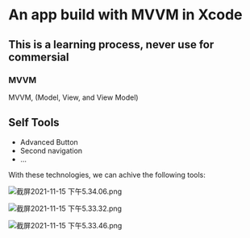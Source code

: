 # An app build with MVVM in Xcode
## This is a learning process, never use for commersial

### MVVM
MVVM, (Model, View, and View Model)

## Self Tools 

- Advanced Button
- Second navigation
- ...

With these technologies, we can achive the following tools:

![截屏2021-11-15 下午5.34.06.png](https://i.loli.net/2021/11/15/qp6s3rwNJOTeloa.png)

![截屏2021-11-15 下午5.33.32.png](https://i.loli.net/2021/11/15/Sef2AlxYrWLpvVJ.png)



![截屏2021-11-15 下午5.33.46.png](https://i.loli.net/2021/11/15/bnmXPEC56YQOFqL.png)
